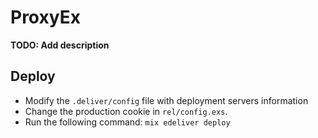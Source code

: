 # ProxyEx

**TODO: Add description**

## Deploy

- Modify the `.deliver/config` file with deployment servers information
- Change the production cookie in `rel/config.exs`.
- Run the following command: `mix edeliver deploy`

